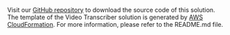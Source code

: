 Visit our [GitHub repository](https://github.com/awslabs/aws-video-transcriber/) to download the source code of this solution. The template of the Video Transcriber solution is generated by [AWS CloudFormation](https://aws.amazon.com/cloudformation想·). For more information, please refer to the README.md file.
